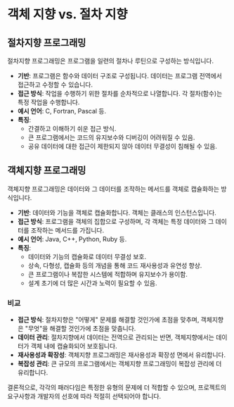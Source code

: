 # 객체 지향 vs. 절차 지향

## 절차지향 프로그래밍

절차지향 프로그래밍은 프로그램을 일련의 절차나 루틴으로 구성하는 방식입니다.

- **기반**: 프로그램은 함수와 데이터 구조로 구성됩니다. 데이터는 프로그램 전역에서 접근하고 수정할 수 있습니다.
- **접근 방식**: 작업을 수행하기 위한 절차를 순차적으로 나열합니다. 각 절차(함수)는 특정 작업을 수행합니다.
- **예시 언어**: C, Fortran, Pascal 등.
- **특징**:
  - 간결하고 이해하기 쉬운 접근 방식.
  - 큰 프로그램에서는 코드의 유지보수와 디버깅이 어려워질 수 있음.
  - 공유 데이터에 대한 접근이 제한되지 않아 데이터 무결성이 침해될 수 있음.

## 객체지향 프로그래밍

객체지향 프로그래밍은 데이터와 그 데이터를 조작하는 메서드를 객체로 캡슐화하는 방식입니다.

- **기반**: 데이터와 기능을 객체로 캡슐화합니다. 객체는 클래스의 인스턴스입니다.
- **접근 방식**: 프로그램을 객체의 집합으로 구성하며, 각 객체는 특정 데이터와 그 데이터를 조작하는 메서드를 가집니다.
- **예시 언어**: Java, C++, Python, Ruby 등.
- **특징**:
  - 데이터와 기능의 캡슐화로 데이터 무결성 보호.
  - 상속, 다형성, 캡슐화 등의 개념을 통해 코드 재사용성과 유연성 향상.
  - 큰 프로그램이나 복잡한 시스템에 적합하며 유지보수가 용이함.
  - 설계 초기에 더 많은 시간과 노력이 필요할 수 있음.

### 비교

- **접근 방식**: 절차지향은 "어떻게" 문제를 해결할 것인가에 초점을 맞추며, 객체지향은 "무엇"을 해결할 것인가에 초점을 맞춥니다.
- **데이터 관리**: 절차지향에서 데이터는 전역으로 관리되는 반면, 객체지향에서는 데이터가 객체 내에 캡슐화되어 보호됩니다.
- **재사용성과 확장성**: 객체지향 프로그래밍은 재사용성과 확장성 면에서 유리합니다.
- **복잡성 관리**: 큰 규모의 프로그램에서는 객체지향 프로그래밍이 복잡성 관리에 더 유리합니다.

결론적으로, 각각의 패러다임은 특정한 유형의 문제에 더 적합할 수 있으며, 프로젝트의 요구사항과 개발자의 선호에 따라 적절히 선택되어야 합니다.
